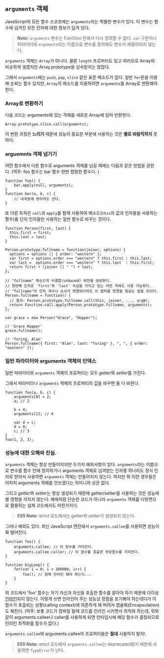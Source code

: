 ## `arguments` 객체

JavaScript의 모든 함수 스코프에는 `arguments`라는 특별한 변수가 있다. 이 변수는 함수에 넘겨진 모든 인자에 대한 정보가 담겨 있다.

> **Note:** `arguments` 변수는 Function 안에서 다시 정의할 수 없다. `var` 구문이나 파라미터에 `arguments`라는 이름으로 변수를 정의해도 변수가 재정의되지 않는다.

`arguments` 객체는 `Array`가 아니다. 물론 `length` 프로퍼티도 있고 여러모로 Array와 비슷하게 생겼지만 Array.prototype을 상속받지는 않았다.

그래서 `arguments`에는 `push`, `pop`, `slice` 같은 표준 메소드가 없다. 일반 `for`문을 이용해 순회는 할수 있지만, `Array`의 메소드를 이용하려면 `arguments`를 Array로 변환해야 한다.

### Array로 변환하기

다음 코드는 arguments에 있는 객체를 새로운 Array에 담아 반환한다.

    Array.prototype.slice.call(arguments);

이 변환 과정은 **느리기** 때문에 성능이 중요한 부분에 사용하는 것은 **별로 바람직하지** 못 하다.

### arguemnts 객체 넘기기

어떤 함수에서 다른 함수로 arguments 객체를 넘길 때에는 다음과 같은 방법을 권한다. (역주: foo 함수는 bar 함수 한번 랩핑한 함수다. )

    function foo() {
        bar.apply(null, arguments);
    }
    function bar(a, b, c) {
        // 내곡동에 땅이라도 산다.
    }

또 다른 트릭은 `call`과 `apply`를 함께 사용하여 메소드(`this`의 값과 인자들을 사용하는 함수)를 
단지 인자들만 사용하는 일반 함수로 바꾸는 것이다.

    function Person(first, last) {
      this.first = first;
      this.last = last;
    }

    Person.prototype.fullname = function(joiner, options) {
      options = options || { order: "western" };
      var first = options.order === "western" ? this.first : this.last;
      var last =  options.order === "western" ? this.last  : this.first;
      return first + (joiner || " ") + last;
    };

    // "fullname" 메소드의 비결합(unbound) 버전을 생성한다.
    // 첫번째 인자로 'first'와 'last' 속성을 가지고 있는 어떤 객체도 사용 가능하다.
    // "fullname"의 인자 개수나 순서가 변경되더라도 이 랩퍼를 변경할 필요는 없을 것이다.
    Person.fullname = function() {
      // 결과: Person.prototype.fullname.call(this, joiner, ..., argN);
      return Function.call.apply(Person.prototype.fullname, arguments);
    };

    var grace = new Person("Grace", "Hopper");

    // 'Grace Hopper'
    grace.fullname();

    // 'Turing, Alan'
    Person.fullname({ first: "Alan", last: "Turing" }, ", ", { order: "eastern" });

### 일반 파라미터와 arguments 객체의 인덱스

일반 파라미터와 `arguments` 객체의 프로퍼티는 모두 *getter*와 *setter*를 가진다.

그래서 파라미터나 `arguments` 객체의 프로퍼티의 값을 바꾸면 둘 다 바뀐다.

    function foo(a, b, c) {
        arguments[0] = 2;
        a; // 2

        b = 4;
        arguments[1]; // 4

        var d = c;
        d = 9;
        c; // 3
    }
    foo(1, 2, 3);

### 성능에 대한 오해와 진실.

`arguments` 객체는 항상 만들어지지만 두가지 예외사항이 있다. `arguments`라는 이름으로 변수를 함수 안에 정의하거나 arguments 객체로 넘겨받는 인자중 하나라도 정식 인자로 받아서 사용하면 `arguemnts` 객체는 만들어지지 않는다. 하지만 뭐 이런 경우들은 어차피 arguments 객체를 안쓰겠다는 의미니까 상관 없다.

그리고 *getter*와 *setter*는 항상 생성되기 때문에 getter/setter를 사용하는 것은 성능에 별 영향을 끼치지 않는다. 예제처럼 단순한 코드가 아니라 `arguments` 객체를 다방면으로 활용하는 실제 코드에서도 마찬가지다.

> **ES5 Note:** strict 모드에서는 *getter*와 *setter*가 생성되지 않는다.

그러나 예외도 있다. 최신 JavaScript 엔진에서 `arguments.callee`를 사용하면 성능이 확 떨어진다.

    function foo() {
        arguments.callee; // 이 함수를 가리킨다.
        arguments.callee.caller; // 이 함수를 호출한 부모함수를 가리킨다.
    }

    function bigLoop() {
        for(var i = 0; i < 100000; i++) {
            foo(); // 원래 인라인 돼야 하는디...
        }
    }

위 코드에서 'foo' 함수는 자기 자신과 자신을 호출한 함수를 알아야 하기 때문에 더이상 [인라인][1]되지 않는다. 이렇게 쓰면 인라인이 주는 성능상 장점을 포기해야 하는데다가 이 함수가 호출되는 상황(calling context)에 의존하게 돼 버려서 캡슐화(Encapsulation)도 해친다. 
(역주: 보통 코드가 컴파일 될때 코드를 인라인 시키면서 최적화 하는데, 위와 같이 arguments.callee나 caller를 사용하게 되면 런타임시에 해당 함수가 결정되므로 인라인 최적화를 할수가 없다.)

`arguments.callee`와 arguments.callee의 프로퍼티들은 **절대** 사용하지 말자!.

> **ES5 Note:** strict 모드에서 `arguments.callee`는 deprecated됐기 때문에 사용하면 `TypeError`가 난다.

[1]: http://en.wikipedia.org/wiki/Inlining
